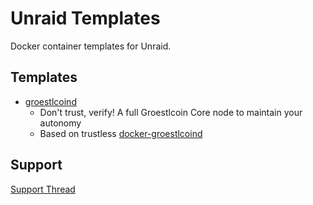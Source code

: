# Unraid Templates
Docker container templates for Unraid.

## Templates
* [groestlcoind](groestlcoind.xml)
  * Don't trust, verify! A full Groestlcoin Core node to maintain your autonomy
  * Based on trustless [docker-groestlcoind](https://github.com/groestlcoin/docker-groestlcoind/)

## Support
[Support Thread](https://forums.unraid.net/topic/178611-support-groestlcoin-templates-repo/)
